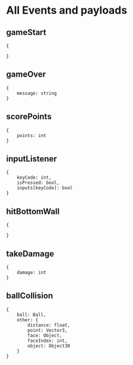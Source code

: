 # All Events and payloads

## gameStart
    {
        
    }

## gameOver
    {
        message: string
    }

## scorePoints
    {
        points: int
    }

## inputListener
    {
        keyCode: int,
        isPressed: bool,
        inputs[keyCode]: bool
    }

## hitBottomWall
    {

    }

## takeDamage
    {
        damage: int
    }

## ballCollision
    {
        ball: Ball,
        other: {
            distance: float, 
            point: Vector3, 
            face: Object, 
            faceIndex: int, 
            object: Object3D
        }
    }